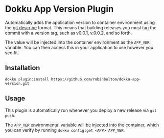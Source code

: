 # Dokku App Version Plugin

Automatically adds the application version to container environment using the [git describe](http://www.git-scm.com/docs/git-describe) format.  This means that building releases you must tag the commit with a version tag, such as v0.0.1, v.0.0.2, and so forth.

The value will be injected into the container environment as the `APP_VER` variable.  You can then access this in your application to use however you see fit.

## Installation

`dokku plugin:install https://github.com/robinbolton/dokku-app-version.git`

## Usage

This plugin is automatically run whenever you deploy a new release via `git push`.

The `APP_VER` environmental variable will be injected into the container, which you can verify by running `dokku config:get <APP> APP_VER`.
